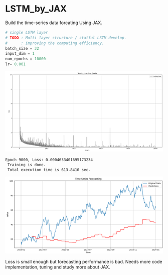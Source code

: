 # LSTM_by_JAX

Build the time-series data forcating Using JAX.

```python
# single LSTM layer
# TODO : Multi layer structure / statful LSTM develop.
#      : improving the computing efficiency.
batch_size = 32
input_dim = 1
num_epochs = 10000
lr= 0.001
```

<img src="./img/lstm_jax_loss_byDummyData.png">

``` shell
Epoch 9000, Loss: 0.0004633401695173234
 Training is done.
 Total execution time is 613.8410 sec.
```

<img src="./img/lstm_jax_testForecasting.png">

Loss is small enough but forecasting performance is bad.
Needs more code implementation, tuning and study more about JAX.
